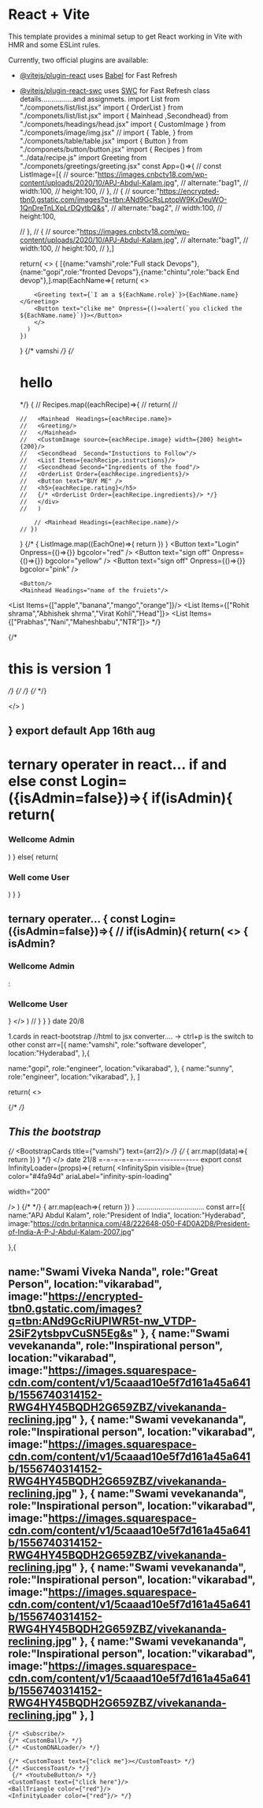 # React + Vite

This template provides a minimal setup to get React working in Vite with HMR and some ESLint rules.

Currently, two official plugins are available:

- [@vitejs/plugin-react](https://github.com/vitejs/vite-plugin-react/blob/main/packages/plugin-react/README.md) uses [Babel](https://babeljs.io/) for Fast Refresh
- [@vitejs/plugin-react-swc](https://github.com/vitejs/vite-plugin-react-swc) uses [SWC](https://swc.rs/) for Fast Refresh
class details................and assignmets.
import List from "./componets/list/list.jsx"
import { OrderList } from "./componets/list/list.jsx"
import { Mainhead ,Secondhead} from "./componets/headings/head.jsx"
import { CustomImage } from "./componets/image/img.jsx"
// import { Table, } from "./componets/table/table.jsx"
import { Button } from "./componets/button/button.jsx"
import { Recipes } from "../data/recipe.js"
import Greeting from "./componets/greetings/greeting.jsx"
const App=()=>{
  // const ListImage=[{
  //   source:"https://images.cnbctv18.com/wp-content/uploads/2020/10/APJ-Abdul-Kalam.jpg",
  //   alternate:"bag1",
  //   width:100,
  //   height:100,
  // },
  // {
  //   source:"https://encrypted-tbn0.gstatic.com/images?q=tbn:ANd9GcRsLptopW9KxDeuWO-1QnDreTnLXpLrDQytbQ&s",
  //   alternate:"bag2",
  //   width:100,
  //   height:100,
  
  // },
  // {
  //   source:"https://images.cnbctv18.com/wp-content/uploads/2020/10/APJ-Abdul-Kalam.jpg",
  //   alternate:"bag1",
  //   width:100,
  //   height:100,
  // },]
 
  return(
    <>
    {
      [{name:"vamshi",role:"Full stack Devops"},{name:"gopi",role:"fronted Devops"},{name:"chintu",role:"back End devop"},].map(EachName=>{
        return(
          <>

          <Greeting text={`I am a ${EachName.role}`}>{EachName.name}</Greeting>
          <Button text="clike me" Onpress={()=>alert(`you clicked the ${EachName.name}`)}></Button>
          </>
        )
      })
    }
   {/* <Greeting>vamshi</Greeting> */}
    {/* <h1>hello</h1> */}
    {
      // Recipes.map((eachRecipe)=>{
      //   return(
      //   <div key={eachRecipe.id}>

      //   <Mainhead  Headings={eachRecipe.name}>
      //   <Greeting/>
      //   </Mainhead>
      //   <CustomImage source={eachRecipe.image} width={200} height={200}/>
      //   <Secondhead  Second="Instuctions to Follow"/>
      //   <List Items={eachRecipe.instructions}/>
      //   <Secondhead Second="Ingredients of the food"/>
      //   <OrderList Order={eachRecipe.ingredients}/>
      //   <Button text="BUY ME" />
      //   <h5>{eachRecipe.rating}</h5>
      //   {/* <OrderList Order={eachRecipe.ingredients}/> */}
      //   </div>
      //   )
        
          // <Mainhead Headings={eachRecipe.name}/>
      // })
    }
    {/* {
      ListImage.map((EachOne)=>{
        return <CustomImage source={EachOne.source} alternate={EachOne.alternate} width={EachOne.width} height={EachOne.height} />
      })
    } 
    <Button text="Login" Onpress={()=>{}} bgcolor="red" />
    <Button text="sign off" Onpress={()=>{}} bgcolor="yellow" />
    <Button text="sign off" Onpress={()=>{}} bgcolor="pink" />

      <Button/>
      <Mainhead Headings="name of the fruiets"/>
<List Items={["apple","banana","mango","orange"]}/>
<Mainhead Headings="Cricketers names"/>
<List Items={["Rohit shrama","Abhishek shrma","Virat Kohli","Head"]}></List>
<Mainhead Headings="Tollywood Heros names"></Mainhead>
<List Items={["Prabhas","Nani","Maheshbabu","NTR"]}></List> */}
    
  {/* <h1>this is version 1</h1>
    <Secondhead></Secondhead>
    <Image2></Image2>
    <Unorder></Unorder>
    <btn></btn> */}
    {/* <CustomImage source="   " alternate="bag1" width={100} height={100}/> */}
    {/* <CustomImage source="" alternate="bag1" width={100} height={160}/> */}

</>
  )
  
}
export default App
16th aug
------------------------------------------------
ternary operater in react...
if and else
const Login=({isAdmin=false})=>{
   if(isAdmin){
    return(
        <h3>Wellcome Admin</h3>
    )
   }
   else{
    return(
        <h3>Well come User</h3>
    )
   }
}
===========
ternary operater...
{
const Login=({isAdmin=false})=>{
//    if(isAdmin){
    return(
        <>
        {
            isAdmin?<h3>Wellcome Admin</h3>:<h3>Wellcome User</h3>
        }
        </>
    )
// }
}
}
date 20/8
-------------------
1.cards in react-bootstrap
//html to jsx converter....
-> ctrl+p is the switch to other
 const arr=[{
    name:"vamshi",
    role:"software developer",
    location:"Hyderabad",
  },{
  
  name:"gopi",
  role:"engineer",
  location:"vikarabad",
  },
  {
  name:"sunny",
  role:"engineer",
  location:"vikarabad",
  },
]

  return(
    <>
    
   {/* <Greeting text="vamhsi"/> */}
    <h2 className="card">This the bootstrap</h2>
    {/* <BootstrapCards title={"vamshi"} text={arr2}/> */}
    {/* {
      arr.map((data)=>{
        return <BootstrapCards title={data.name} text={data.role} role={data.location}/>
      })
    } */}
    <Firstcomponent/>
    </>
    date 21/8
    =-=-=-=-=-=------------------
    export const InfinityLoader=(props)=>{
    return(
        <InfinitySpin
  visible={true}
  color="#4fa94d"
  ariaLabel="infinity-spin-loading"
  <!-- {...props} -->
  width="200"

  />
    )
        {/* <CustomDNALoader/> */}
    {
      arr.map(each=>{
        return <BootstrapCards text={each.name} role={each.role} image={each.image}>
        </BootstrapCards>
      })
    }
    ..................................
     const arr=[{
    name:"APJ Abdul Kalam",
    role:"President of India",
    location:"Hyderabad",
    image:"https://cdn.britannica.com/48/222648-050-F4D0A2D8/President-of-India-A-P-J-Abdul-Kalam-2007.jpg"
    
  },{
  
  name:"Swami Viveka Nanda",
  role:"Great Person",
  location:"vikarabad",
  image:"https://encrypted-tbn0.gstatic.com/images?q=tbn:ANd9GcRiUPlWR5t-nw_VTDP-2SiF2ytsbpvCuSN5Eg&s"
  },
  {
  name:"Swami vevekananda",
  role:"Inspirational person",
  location:"vikarabad",
  image:"https://images.squarespace-cdn.com/content/v1/5caaad10e5f7d161a45a641b/1556740314152-RWG4HY45BQDH2G659ZBZ/vivekananda-reclining.jpg"
  },
  {
    name:"Swami vevekananda",
    role:"Inspirational person",
    location:"vikarabad",
    image:"https://images.squarespace-cdn.com/content/v1/5caaad10e5f7d161a45a641b/1556740314152-RWG4HY45BQDH2G659ZBZ/vivekananda-reclining.jpg"
    },
    {
      name:"Swami vevekananda",
      role:"Inspirational person",
      location:"vikarabad",
      image:"https://images.squarespace-cdn.com/content/v1/5caaad10e5f7d161a45a641b/1556740314152-RWG4HY45BQDH2G659ZBZ/vivekananda-reclining.jpg"
      },
      {
        name:"Swami vevekananda",
        role:"Inspirational person",
        location:"vikarabad",
        image:"https://images.squarespace-cdn.com/content/v1/5caaad10e5f7d161a45a641b/1556740314152-RWG4HY45BQDH2G659ZBZ/vivekananda-reclining.jpg"
        },
        {
          name:"Swami vevekananda",
          role:"Inspirational person",
          location:"vikarabad",
          image:"https://images.squarespace-cdn.com/content/v1/5caaad10e5f7d161a45a641b/1556740314152-RWG4HY45BQDH2G659ZBZ/vivekananda-reclining.jpg"
          },
]
------------------------------------
    {/* <Subscribe/>
    {/* <CustomBall/> */}
    {/* <CustomDNALoader/> */}

    {/* <CustomToast text={"click me"}></CustomToast> */}
    {/* <SuccessToast/> */}
     {/* <YoutubeButton/> */}
    <CustomToast text={"click here"}/> 
    <BallTriangle color={"red"}/>
    <InfinityLoader color={"red"}/> */}

